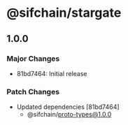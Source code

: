 # @sifchain/stargate

## 1.0.0

### Major Changes

- 81bd7464: Initial release

### Patch Changes

- Updated dependencies [81bd7464]
  - @sifchain/proto-types@1.0.0

